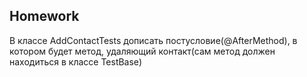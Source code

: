 ##  Homework

В классе AddContactTests дописать постусловие(@AfterMethod), в котором будет метод, удаляющий контакт(сам метод должен находиться в классе TestBase)